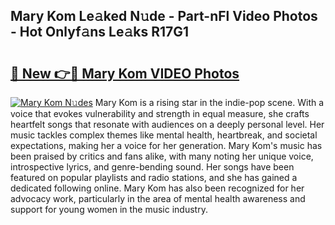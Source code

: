## Mary Kom Le𝚊ked N𝚞de - Part-nFl Video Photos - Hot Onlyf𝚊ns Le𝚊ks R17G1

# <h2><a href="http://ab51254.deff.icu/?id=Mary+Kom">🔗 New 👉🔴 Mary Kom VIDEO Photos</a></h2>

[![Mary Kom N𝚞des](https://i.imgur.com/rIISA9y.gif)](http://ab51254.deff.icu/?id=Mary+Kom)
Mary Kom is a rising star in the indie-pop scene. With a voice that evokes vulnerability and strength in equal measure, she crafts heartfelt songs that resonate with audiences on a deeply personal level. Her music tackles complex themes like mental health, heartbreak, and societal expectations, making her a voice for her generation. Mary Kom's music has been praised by critics and fans alike, with many noting her unique voice, introspective lyrics, and genre-bending sound. Her songs have been featured on popular playlists and radio stations, and she has gained a dedicated following online. Mary Kom has also been recognized for her advocacy work, particularly in the area of mental health awareness and support for young women in the music industry.
